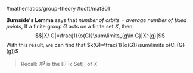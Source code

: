 #mathematics/group-theory #uoft/mat301 

**Burnside's Lemma** says that *number of orbits = average number of fixed points*, 
If a finite group $G$ acts on a finite set $X$, then:
$$|X/ G|=\frac{1}{o(G)}\sum\limits_{g\in G}|X^{g}|$$
With this result, we can find that $k(G)=\frac{1}{o(G)}\sum\limits o(C_{G}(g))$

> Recall:
> 	$X^{g}$ is the [[Fix Set]] of $X$